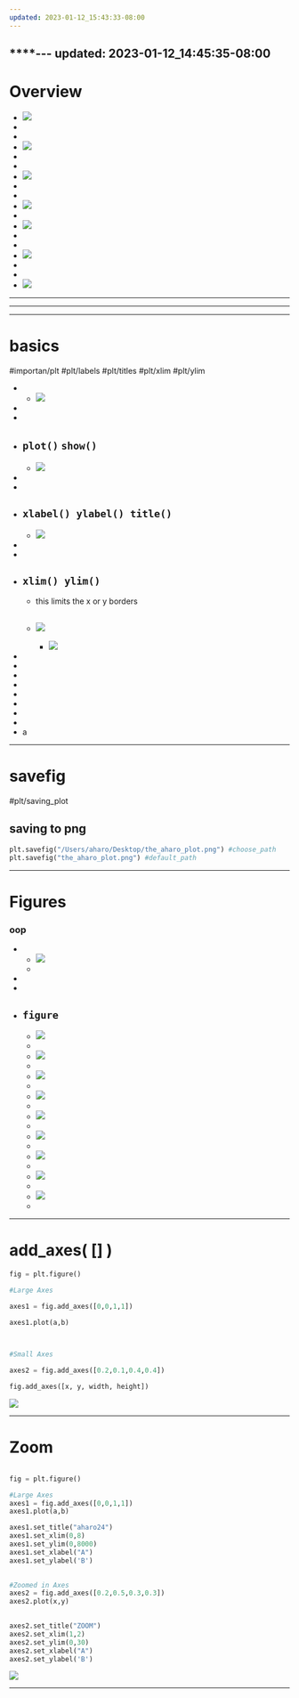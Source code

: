 ```yaml
---
updated: 2023-01-12_15:43:33-08:00
---
```

****---
updated: 2023-01-12_14:45:35-08:00
---

# Overview
- ![](aharo24%202023-01-12%20at%202.21.20%20PM.png)
- 
- 
- ![](aharo24%202023-01-12%20at%202.21.05%20PM.png)
- 
- 
- ![](aharo24%202023-01-12%20at%202.22.23%20PM.png)
- 
- 
- ![](aharo24%202023-01-12%20at%202.22.36%20PM.png)
- 
- ![](aharo24%202023-01-12%20at%202.23.05%20PM.png)
- 
- 
- ![](aharo24%202023-01-12%20at%202.23.43%20PM.png)
- 
- 
- ![](aharo24%202023-01-12%20at%202.24.33%20PM.png)

---
---
---

# basics
#importan/plt
#plt/labels
#plt/titles
#plt/xlim
#plt/ylim

- 
	- ![](aharo24%202023-01-12%20at%202.34.06%20PM.png)
- 
- 
- `plot()` `show()` 
	- 
	- ![](aharo24%202023-01-12%20at%202.46.07%20PM.png)
- 
- 
- `xlabel() ylabel() title()`
	- 
	- ![](aharo24%202023-01-12%20at%202.53.13%20PM.png)
- 
- 
- `xlim() ylim()`
	- 
	- this limits the x or y borders
	- ![](aharo24%202023-01-12%20at%202.57.22%20PM.png)
		- 
		- ![](aharo24%202023-01-12%20at%202.58.37%20PM.png)
- 
- 
- 
- 
- 
- 
- 
- 
- a
	


---

# savefig
#plt/saving_plot

## saving to png

``` python
plt.savefig("/Users/aharo/Desktop/the_aharo_plot.png") #choose_path
plt.savefig("the_aharo_plot.png") #default_path
```


---




# Figures
### oop
- 
	- ![](aharo24%202023-01-12%20at%203.06.56%20PM.png)
	- 
- 
- 
- `figure`
	- 
	- ![](aharo24%202023-01-12%20at%203.12.19%20PM.png)
	- 
	- ![](aharo24%202023-01-12%20at%203.11.15%20PM.png)
	- 
	- ![](aharo24%202023-01-12%20at%203.12.39%20PM.png)
	- 
	- ![](aharo24%202023-01-12%20at%203.13.29%20PM.png)
	- 
	- ![](aharo24%202023-01-12%20at%203.14.10%20PM.png)
	- 
	- ![](aharo24%202023-01-12%20at%203.15.21%20PM.png)
	- 
	- ![](aharo24%202023-01-12%20at%203.16.01%20PM.png)
	- 
	- ![](aharo24%202023-01-12%20at%203.16.31%20PM.png)
	- 
	- ![](aharo24%202023-01-12%20at%203.18.08%20PM.png)
	- 

---

# add_axes( [] )

```python
fig = plt.figure()

#Large Axes

axes1 = fig.add_axes([0,0,1,1])

axes1.plot(a,b)

  

#Small Axes

axes2 = fig.add_axes([0.2,0.1,0.4,0.4])
```

```python
fig.add_axes([x, y, width, height])
```

![](aharo24%202023-01-12%20at%203.34.47%20PM.png)




---

# Zoom

```python

fig = plt.figure()

#Large Axes
axes1 = fig.add_axes([0,0,1,1])
axes1.plot(a,b)

axes1.set_title("aharo24")
axes1.set_xlim(0,8)
axes1.set_ylim(0,8000)
axes1.set_xlabel("A")
axes1.set_ylabel('B')  
  

#Zoomed in Axes
axes2 = fig.add_axes([0.2,0.5,0.3,0.3])
axes2.plot(x,y)  
  

axes2.set_title("ZOOM")
axes2.set_xlim(1,2)
axes2.set_ylim(0,30)
axes2.set_xlabel("A")
axes2.set_ylabel('B')
```


![](aharo24%202023-01-12%20at%203.42.13%20PM.png)





---












